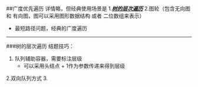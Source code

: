 ##广度优先遍历
详情略，但经典使用场景是
1.[***树的层次遍历***](https://leetcode-cn.com/problems/populating-next-right-pointers-in-each-node-ii)
2.图轮（包含无向图 和 有向图，图可以采用图形数据结构 或者 二位数组来表示）
* 最短路径问题，经典的广度遍历 
***
###树的层次遍历
结题技巧：
1. 队列辅助容器，需要标注层级
    * 可以采用头结点 + 1作为参数传递来得到层级
    
2.双向队列方式
3.